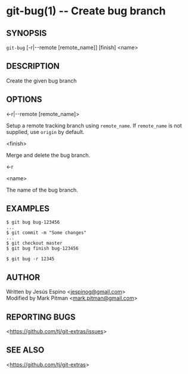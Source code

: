 git-bug(1) -- Create bug branch
===============================

## SYNOPSIS

`git-bug` [-r|--remote [remote_name]] [finish] &lt;name&gt;

## DESCRIPTION

  Create the given bug branch

## OPTIONS

  &lt;-r|--remote [remote_name]&gt;

  Setup a remote tracking branch using `remote_name`. If `remote_name` is not supplied, use `origin` by default.

  &lt;finish&gt;

  Merge and delete the bug branch.

  &lt;-r

  &lt;name&gt;

  The name of the bug branch.

## EXAMPLES

    $ git bug bug-123456
    ...
    $ git commit -m "Some changes"
    ...
    $ git checkout master
    $ git bug finish bug-123456

	$ git bug -r 12345

## AUTHOR

Written by Jesús Espino &lt;<jespinog@gmail.com>&gt;  
Modified by Mark Pitman &lt;<mark.pitman@gmail.com>&gt;

## REPORTING BUGS

&lt;<https://github.com/tj/git-extras/issues>&gt;

## SEE ALSO

&lt;<https://github.com/tj/git-extras>&gt;
